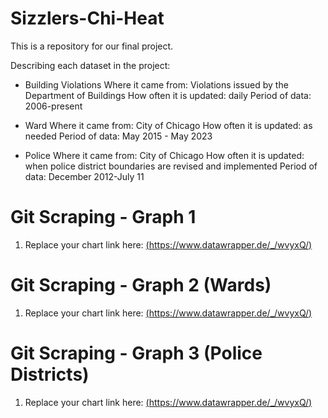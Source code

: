 # Sizzlers-Chi-Heat
This is a repository for our final project.

Describing each dataset in the project:
- Building Violations Where it came from: Violations issued by the Department of Buildings How often it is updated: daily Period of data: 2006-present

- Ward Where it came from: City of Chicago How often it is updated: as needed Period of data: May 2015 - May 2023

- Police Where it came from: City of Chicago How often it is updated: when police district boundaries are revised and implemented Period of data: December 2012-July 11

# Git Scraping - Graph 1

1. Replace your chart link here: [(https://www.datawrapper.de/_/wvyxQ/)](https://www.datawrapper.de/_/wvyxQ/)

# Git Scraping - Graph 2 (Wards)

1. Replace your chart link here: [(https://www.datawrapper.de/_/wvyxQ/)](https://www.datawrapper.de/_/PucTO/)

# Git Scraping - Graph 3 (Police Districts)

1. Replace your chart link here: [(https://www.datawrapper.de/_/wvyxQ/)](https://www.datawrapper.de/_/zeCDx/)
